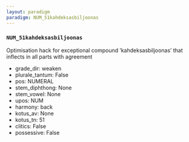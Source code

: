 ```yaml
---
layout: paradigm
paradigm: NUM_51kahdeksasbiljoonas
---
```

### ` NUM_51kahdeksasbiljoonas `

Optimisation hack for exceptional compound ’kahdeksasbiljoonas’ that inflects in all parts with agreement
* grade_dir: weaken
* plurale_tantum: False
* pos: NUMERAL
* stem_diphthong: None
* stem_vowel: None
* upos: NUM
* harmony: back
* kotus_av: None
* kotus_tn: 51
* clitics: False
* possessive: False
